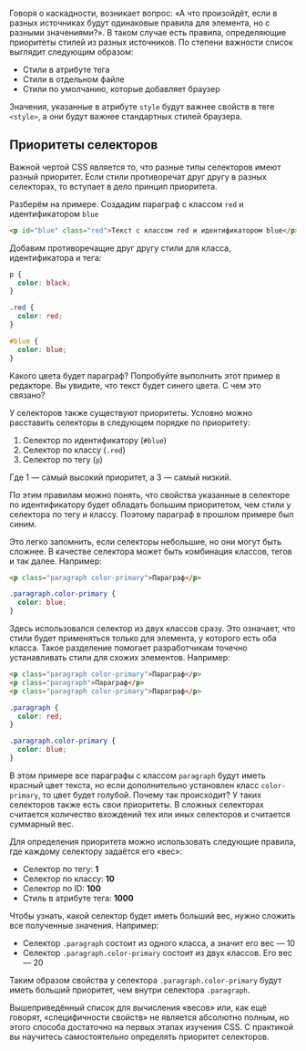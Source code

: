 Говоря о каскадности, возникает вопрос: «А что произойдёт, если в разных источниках будут одинаковые правила для элемента, но с разными значениями?». В таком случае есть правила, определяющие приоритеты стилей из разных источников. По степени важности список выглядит следующим образом:

* Стили в атрибуте тега
* Стили в отдельном файле
* Стили по умолчанию, которые добавляет браузер

Значения, указанные в атрибуте `style` будут важнее свойств в теге `<style>`, а они будут важнее стандартных стилей браузера.

## Приоритеты селекторов

Важной чертой CSS является то, что разные типы селекторов имеют разный приоритет. Если стили противоречат друг другу в разных селекторах, то вступает в дело принцип приоритета.

Разберём на примере. Создадим параграф с классом `red` и идентификатором `blue`

```html
<p id="blue" class="red">Текст с классом red и идентификатором blue</p>
```

Добавим противоречащие друг другу стили для класса, идентификатора и тега:

```css
p {
  color: black;
}

.red {
  color: red;
}

#blue {
  color: blue;
}
```

Какого цвета будет параграф? Попробуйте выполнить этот пример в редакторе. Вы увидите, что текст будет синего цвета. С чем это связано?

У селекторов также существуют приоритеты. Условно можно расставить селекторы в следующем порядке по приоритету:

1. Селектор по идентификатору (`#blue`)
2. Селектор по классу (`.red`)
3. Селектор по тегу (`p`)

Где 1 — самый высокий приоритет, а 3 — самый низкий.

По этим правилам можно понять, что свойства указанные в селекторе по идентификатору будет обладать большим приоритетом, чем стили у селектора по тегу и классу. Поэтому параграф в прошлом примере был синим.

Это легко запомнить, если селекторы небольшие, но они могут быть сложнее. В качестве селектора может быть комбинация классов, тегов и так далее. Например:

```html
<p class="paragraph color-primary">Параграф</p>
```

```css
.paragraph.color-primary {
  color: blue;
}
```

Здесь использовался селектор из двух классов сразу. Это означает, что стили будет применяться только для элемента, у которого есть оба класса. Такое разделение помогает разработчикам точечно устанавливать стили для схожих элементов. Например:

```html
<p class="paragraph color-primary">Параграф</p>
<p class="paragraph">Параграф</p>
<p class="paragraph color-primary">Параграф</p>
```

```css
.paragraph {
  color: red;
}

.paragraph.color-primary {
  color: blue;
}
```

В этом примере все параграфы с классом `paragraph` будут иметь красный цвет текста, но если дополнительно установлен класс `color-primary`, то цвет будет голубой. Почему так происходит? У таких селекторов также есть свои приоритеты. В сложных селекторах считается количество вхождений тех или иных селекторов и считается суммарный вес.

Для определения приоритета можно использовать следующие правила, где каждому селектору задаётся его «вес»:

* Селектор по тегу: **1**
* Селектор по классу: **10**
* Селектор по ID: **100**
* Стиль в атрибуте тега: **1000**

Чтобы узнать, какой селектор будет иметь больший вес, нужно сложить все полученные значения. Например:

* Селектор `.paragraph` состоит из одного класса, а значит его вес — 10
* Селектор `.paragraph.color-primary` состоит из двух классов. Его вес — 20

Таким образом свойства у селектора `.paragraph.color-primary` будут иметь больший приоритет, чем внутри селектора `.paragraph`.

Вышеприведённый список для вычисления «весов» или, как ещё говорят, «специфичности свойств» не является абсолютно полным, но этого способа достаточно на первых этапах изучения CSS. С практикой вы научитесь самостоятельно определять приоритет селекторов.
